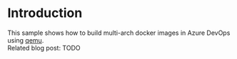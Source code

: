 # Introduction 
This sample shows how to build multi-arch docker images in Azure DevOps using [qemu](https://github.com/multiarch/qemu-user-static).  
Related blog post: TODO